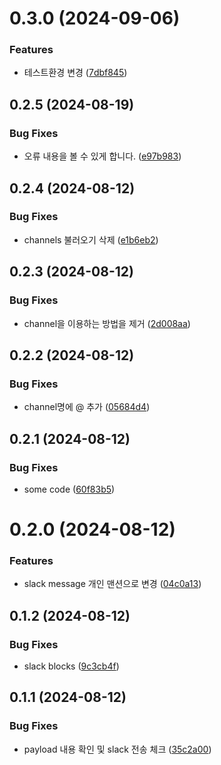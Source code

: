 

# 0.3.0 (2024-09-06)


### Features

* 테스트환경 변경 ([7dbf845](https://github.com/GennYoon/request_pr_review/commit/7dbf845b0e93ed977be1a4b29a67d1dfec8a362c))

## 0.2.5 (2024-08-19)


### Bug Fixes

* 오류 내용을 볼 수 있게 합니다. ([e97b983](https://github.com/GennYoon/request_pr_review/commit/e97b983feb590b48836d8310a1373ddcbca08045))

## 0.2.4 (2024-08-12)


### Bug Fixes

* channels 불러오기 삭제 ([e1b6eb2](https://github.com/GennYoon/request_pr_review/commit/e1b6eb2edffcbca5b6cbed40225872421bee8c4a))

## 0.2.3 (2024-08-12)


### Bug Fixes

* channel을 이용하는 방법을 제거 ([2d008aa](https://github.com/GennYoon/request_pr_review/commit/2d008aa6625fb8adc56ac94835b04e1640d97b78))

## 0.2.2 (2024-08-12)


### Bug Fixes

* channel명에 @ 추가 ([05684d4](https://github.com/GennYoon/request_pr_review/commit/05684d419c428d383ef2b627e83540309ddbab95))

## 0.2.1 (2024-08-12)


### Bug Fixes

* some code ([60f83b5](https://github.com/GennYoon/request_pr_review/commit/60f83b5f0fcdef0c1269d178e127745060f7be94))

# 0.2.0 (2024-08-12)


### Features

* slack message 개인 맨션으로 변경 ([04c0a13](https://github.com/GennYoon/request_pr_review/commit/04c0a138408490e9141f17813b493e98cd371dcf))

## 0.1.2 (2024-08-12)


### Bug Fixes

* slack blocks ([9c3cb4f](https://github.com/GennYoon/request_pr_review/commit/9c3cb4f48eb7727e7f5c60321ce8178d2f867691))

## 0.1.1 (2024-08-12)


### Bug Fixes

* payload 내용 확인 및 slack 전송 체크 ([35c2a00](https://github.com/GennYoon/request_pr_review/commit/35c2a0003dc9e728e450c61cf4cc50389402a763))
